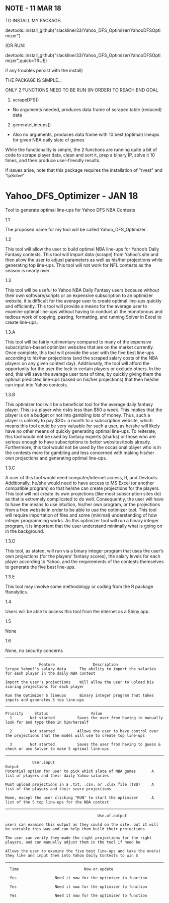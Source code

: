 ## NOTE - 11 MAR 18

TO INSTALL MY PACKAGE:

devtools::install_github("slackliner33/Yahoo_DFS_Optimizer/YahooDFSOptimizer")

(OR RUN:

devtools::install_github("slackliner33/Yahoo_DFS_Optimizer/YahooDFSOptimizer",quick=TRUE)

if any troubles persist with the install)


THE PACKAGE IS SIMPLE...

ONLY 2 FUNCTIONS NEED TO BE RUN (IN ORDER) TO REACH END GOAL

1. scrapeDFS()

- No arguments needed, produces data frame of scraped table (reduced) data

2. generateLineups()

- Also no arguments, produces data frame with 10 best (optimal) lineups for given NBA daily slate of games

While the functionality is simple, the 2 functions are running quite a bit of code to scrape player data, clean and sort it, prep a binary IP, solve it 10 times, and then produce user-friendly results.

If issues arise, note that this package requires the installation of "rvest" and "lpSolve"


# Yahoo_DFS_Optimizer - JAN 18
Tool to generate optimal line-ups for Yahoo DFS NBA Contests

1.1 

The proposed name for my tool will be called Yahoo_DFS_Optimizer.

1.2

This tool will allow the user to build optimal NBA line-ups for Yahoo’s Daily Fantasy contests. This tool will import data (scrape) from Yahoo’s site and then allow the user to adjust parameters as well as his/her projections while generating top line-ups. This tool will not work for NFL contests as the season is nearly over.

1.3

This tool will be useful to Yahoo NBA Daily Fantasy users because without their own software/scripts or an expensive subscription to an optimizer website, it is difficult for the average user to create optimal line-ups quickly and efficiently. This tool will provide a means for the average user to examine optimal line-ups without having to conduct all the monotonous and tedious work of copying, pasting, formatting, and running Solver in Excel to create line-ups.

1.3.A

This tool will be fairly rudimentary compared to many of the expensive subscription-based optimizer websites that are on the market currently. Once complete, this tool will provide the user with the five best line-ups according to his/her projections (and the scraped salary costs of the NBA players on any given contest day). Additionally, the tool will afford the opportunity for the user the lock in certain players or exclude others. In the end, this will save the average user tons of time, by quickly giving them the optimal predicted line-ups (based on his/her projections) that then he/she can input into Yahoo contests.

1.3.B

This optimizer tool will be a beneficial tool for the average daily fantasy player. This is a player who risks less than $50 a week. This implies that the player is on a budget or not into gambling lots of money. Thus, such a player is unlikely to pay $30+ a month to a subscription website, which means this tool could be very valuable for such a user, as he/she will likely have no other means of quickly generating optimal line-ups. To reiterate, this tool would not be used by fantasy experts (sharks) or those who are serious enough to have subscriptions to better websites/tools already. Furthermore, this tool would not be used by the occasional player who is in the contests more for gambling and less concerned with making his/her own projections and generating optimal line-ups.

1.3.C

A user of this tool would need computer/internet access, R, and Devtools. Additionally, he/she would need to have access to MS Excel (or another compatible program) so that he/she can create projections for the players. This tool will not create its own projections (like most subscription sites do) as that is extremely complicated to do well. Consequently, the user will have to have the means to use intuition, his/her own program, or the projections from a free website in order to be able to use the optimizer tool. This tool will require importation of files and some (minimal) understanding of how integer programming works. As this optimizer tool will run a binary integer program, it is important that the user understand minimally what is going on in the background.

1.3.D

This tool, as stated, will run via a binary integer program that uses the user’s own projections (for the players’ fantasy scores), the salary levels for each player according to Yahoo, and the requirements of the contests themselves to generate the five best line-ups.

1.3.E

This tool may involve some methodology or coding from the R package ffanalytics.

1.4

Users will be able to access this tool from the internet as a Shiny app.

1.5

None

1.6

None, no security concerns


---------------------------------

                   Feature                 Description                                                                         
    Scrape Yahoo!'s salary data      The ability to import the salaries for each player in the daily NBA contest 

    Import the user's projections    Will allow the user to upload his scoring projections for each player               

    Run the Optimizer 5 lineups      Binary integer program that takes inputs and generates 5 top line-ups           


---------------------------------

    Priority     Status                   Value
      1        Not started          Saves the user from having to manually look for and type them in him/herself

      2        Not started          Allows the user to have control over the projections that the model will use to create top line-ups

      3        Not started          Saves the user from having to guess & check or use Solver to make 5 optimal line-ups 


--------------------------------

                User.input                                                      Output  
    Potential option for user to pick which slate of NBA games       A list of players and their daily Yahoo salaries

    Must upload projections in a .txt, .csv, or .xlsx file (TBD)     A list of the players and their score projections

    None, except the user clicking "RUN" to start the optimizer      A list of the 5 top line-ups for the NBA contest

   ---------------------------
   
                                             Use.of.output

    users can examine this output as they could on the site, but it will be sortable this way and can help them build their projections

    The user can verify they made the right projections for the right players, and can manually adjust them in the tool if need be
    
    Allows the user to examine the five best line-ups and take the one(s) they like and input them into Yahoo Daily Contests to win $
    
    
   -----------------------------
   
      Time                             Now.or.update
      
      Yes                 Need it now for the optimizer to function
 
      Yes                 Need it now for the optimizer to function
 
      Yes                 Need it now for the optimizer to function
















